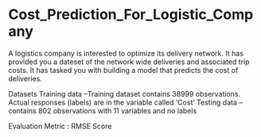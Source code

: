# Cost_Prediction_For_Logistic_Company
A logistics company is interested to optimize its delivery network. It has provided you a dateset of the network wide deliveries and associated trip costs. It has tasked you with building a model that predicts the cost of deliveries.

Datasets
Training data –Training dataset contains 38999 observations. Actual responses (labels) are in the variable called ‘Cost’ Testing data – contains 802 observations with 11 variables and no labels

Evaluation Metric : RMSE Score
